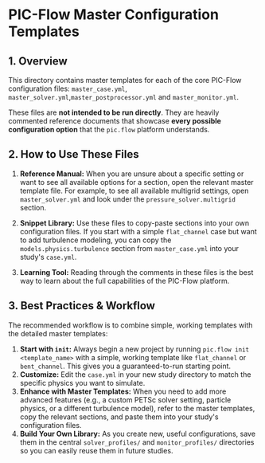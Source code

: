 # PIC-Flow Master Configuration Templates

## 1. Overview

This directory contains master templates for each of the core PIC-Flow configuration files: `master_case.yml`, `master_solver.yml`,`master_postprocessor.yml` and `master_monitor.yml`.

These files are **not intended to be run directly**. They are heavily commented reference documents that showcase **every possible configuration option** that the `pic.flow` platform understands.

## 2. How to Use These Files

1.  **Reference Manual:** When you are unsure about a specific setting or want to see all available options for a section, open the relevant master template file. For example, to see all available multigrid settings, open `master_solver.yml` and look under the `pressure_solver.multigrid` section.

2.  **Snippet Library:** Use these files to copy-paste sections into your own configuration files. If you start with a simple `flat_channel` case but want to add turbulence modeling, you can copy the `models.physics.turbulence` section from `master_case.yml` into your study's `case.yml`.

3.  **Learning Tool:** Reading through the comments in these files is the best way to learn about the full capabilities of the PIC-Flow platform.

## 3. Best Practices & Workflow

The recommended workflow is to combine simple, working templates with the detailed master templates:

1.  **Start with `init`:** Always begin a new project by running `pic.flow init <template_name>` with a simple, working template like `flat_channel` or `bent_channel`. This gives you a guaranteed-to-run starting point.
2.  **Customize:** Edit the `case.yml` in your new study directory to match the specific physics you want to simulate.
3.  **Enhance with Master Templates:** When you need to add more advanced features (e.g., a custom PETSc solver setting, particle physics, or a different turbulence model), refer to the master templates, copy the relevant sections, and paste them into your study's configuration files.
4.  **Build Your Own Library:** As you create new, useful configurations, save them in the central `solver_profiles/` and `monitor_profiles/` directories so you can easily reuse them in future studies.